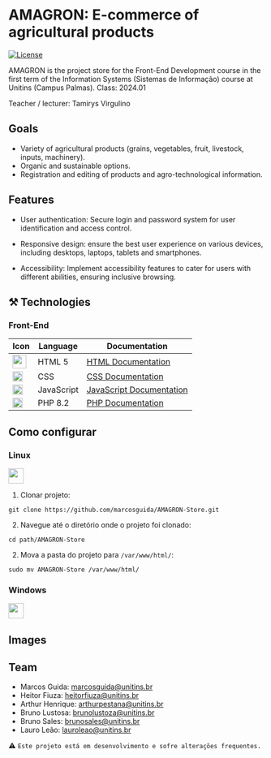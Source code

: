 # AMAGRON: E-commerce of agricultural products
[![License](https://img.shields.io/badge/License-Apache%202.0-blue.svg)](https://opensource.org/licenses/Apache-2.0)
 
AMAGRON is the project store for the Front-End Development course in the first term of the Information Systems (Sistemas de Informação) course at Unitins (Campus Palmas). Class: 2024.01

Teacher / lecturer: Tamirys Virgulino

## Goals
  
- Variety of agricultural products (grains, vegetables, fruit, livestock, inputs, machinery). 
- Organic and sustainable options.
- Registration and editing of products and agro-technological information.

## Features

* User authentication: Secure login and password system for user identification and access control.

* Responsive design: ensure the best user experience on various devices, including desktops, laptops, tablets and smartphones.

* Accessibility: Implement accessibility features to cater for users with different abilities, ensuring inclusive browsing. 

## ⚒️ Technologies

### Front-End
| Icon                                                                                                         | Language            | Documentation                            |
|---------------------------------------------------------------------------------------------------------------|-----------------------|-----------------------------------------|
| <img src="https://upload.wikimedia.org/wikipedia/commons/6/61/HTML5_logo_and_wordmark.svg" width="27"/>  | HTML 5                 | [HTML Documentation](https://developer.mozilla.org/pt-BR/docs/Web/HTML/Element)      |
| <img src="https://upload.wikimedia.org/wikipedia/commons/thumb/d/d5/CSS3_logo_and_wordmark.svg/1280px-CSS3_logo_and_wordmark.svg.png" width="20"/> | CSS                   | [CSS  Documentation](https://developer.mozilla.org/pt-BR/docs/Web/CSS)        |
| <img src="https://upload.wikimedia.org/wikipedia/commons/9/99/Unofficial_JavaScript_logo_2.svg" width="20"/>                 | JavaScript                 | [JavaScript Documentation](https://developer.mozilla.org/en-US/docs/Web/JavaScript/Reference)    |
| <img src="https://skillicons.dev/icons?i=php" width="20"/>                  | PHP  8.2               | [PHP Documentation](https://www.php.net/manual/en/)    |

## Como configurar 

### Linux 
<img height="30" src="https://github.com/marwin1991/profile-technology-icons/assets/76662862/2481dc48-be6b-4ebb-9e8c-3b957efe69fa"> 

1. Clonar projeto:
```
git clone https://github.com/marcosguida/AMAGRON-Store.git
```
2. Navegue até o diretório onde o projeto foi clonado:
```
cd path/AMAGRON-Store
```

2. Mova a pasta do projeto para ``/var/www/html/``:
```
sudo mv AMAGRON-Store /var/www/html/
```

### Windows
<img height="30" src="https://user-images.githubusercontent.com/25181517/186884150-05e9ff6d-340e-4802-9533-2c3f02363ee3.png">

## Images

## Team

- Marcos Guida: marcosguida@unitins.br
- Heitor Fiuza: heitorfiuza@unitins.br
- Arthur Henrique: arthurpestana@unitins.br
- Bruno Lustosa: brunolustoza@unitins.br
- Bruno Sales: brunosales@unitins.br
- Lauro Leão: lauroleao@unitins.br

⚠️
`` Este projeto está em desenvolvimento e sofre alterações frequentes. ``




